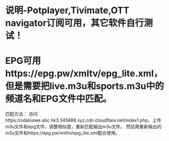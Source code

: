 # 说明-Potplayer,Tivimate,OTT navigator订阅可用，其它软件自行测试！

#	EPG可用https://epg.pw/xmltv/epg_lite.xml，但是需要把live.m3u和sports.m3u中的频道名和EPG文件中匹配。

匹配方法：
访问https://odaloawe.abc.hk3.345888.xyz.cdn.cloudflare.net/index1.php，上传m3u文件和epg文件，调整相似度，重新匹配输出m3u文件。
然后用重新输出的m3u文件和https://epg.pw/xmltv/epg_lite.xml配合使用。
